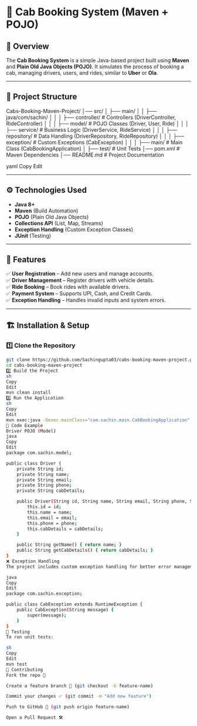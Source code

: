 # 🚖 Cab Booking System (Maven + POJO)

## 📌 Overview
The **Cab Booking System** is a simple Java-based project built using **Maven** and **Plain Old Java Objects (POJO)**. It simulates the process of booking a cab, managing drivers, users, and rides, similar to **Uber** or **Ola**.

---

## 📂 Project Structure
Cabs-Booking-Maven-Project/ │── src/ │ ├── main/ │ │ ├── java/com/sachin/ │ │ │ ├── controller/ # Controllers (DriverController, RideController) │ │ │ ├── model/ # POJO Classes (Driver, User, Ride) │ │ │ ├── service/ # Business Logic (DriverService, RideService) │ │ │ ├── repository/ # Data Handling (DriverRepository, RideRepository) │ │ │ ├── exception/ # Custom Exceptions (CabException) │ │ │ ├── main/ # Main Class (CabBookingApplication) │ ├── test/ # Unit Tests │── pom.xml # Maven Dependencies │── README.md # Project Documentation

yaml
Copy
Edit

---

## ⚙️ **Technologies Used**
- **Java 8+**
- **Maven** (Build Automation)
- **POJO** (Plain Old Java Objects)
- **Collections API** (List, Map, Streams)
- **Exception Handling** (Custom Exception Classes)
- **JUnit** (Testing)

---

## 🚀 **Features**
✅ **User Registration** – Add new users and manage accounts.  
✅ **Driver Management** – Register drivers with vehicle details.  
✅ **Ride Booking** – Book rides with available drivers.  
✅ **Payment System** – Supports UPI, Cash, and Credit Cards.  
✅ **Exception Handling** – Handles invalid inputs and system errors.  

---

## 🏗️ **Installation & Setup**
### 1️⃣ Clone the Repository
```sh
git clone https://github.com/Sachingupta03/cabs-booking-maven-project.git
cd cabs-booking-maven-project
2️⃣ Build the Project
sh
Copy
Edit
mvn clean install
3️⃣ Run the Application
sh
Copy
Edit
mvn exec:java -Dexec.mainClass="com.sachin.main.CabBookingApplication"
📜 Code Example
Driver POJO (Model)
java
Copy
Edit
package com.sachin.model;

public class Driver {
    private String id;
    private String name;
    private String email;
    private String phone;
    private String cabDetails;

    public Driver(String id, String name, String email, String phone, String cabDetails) {
        this.id = id;
        this.name = name;
        this.email = email;
        this.phone = phone;
        this.cabDetails = cabDetails;
    }

    public String getName() { return name; }
    public String getCabDetails() { return cabDetails; }
}
❌ Exception Handling
The project includes custom exception handling for better error management.

java
Copy
Edit
package com.sachin.exception;

public class CabException extends RuntimeException {
    public CabException(String message) {
        super(message);
    }
}
🧪 Testing
To run unit tests:

sh
Copy
Edit
mvn test
📢 Contributing
Fork the repo 🍴

Create a feature branch 🔀 (git checkout -b feature-name)

Commit your changes ✅ (git commit -m "Add new feature")

Push to GitHub 🚀 (git push origin feature-name)

Open a Pull Request 🛠️

